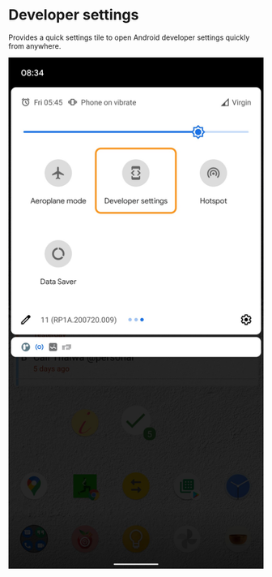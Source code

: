 # Developer settings

Provides a quick settings tile to open Android developer settings quickly from anywhere.

![Screenshot](https://github.com/adityabhaskar/QuickAccessDevSettings/blob/main/screenshot.jpg?raw=true)
